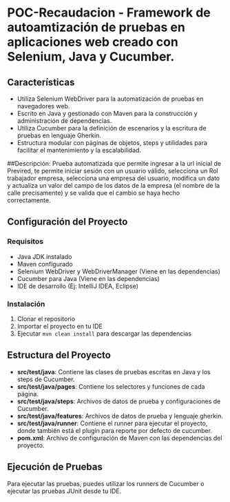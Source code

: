 # POC-Recaudacion - Framework de autoamtización de pruebas en aplicaciones web creado con Selenium, Java y Cucumber.

## Características

- Utiliza Selenium WebDriver para la automatización de pruebas en navegadores web.
- Escrito en Java y gestionado con Maven para la construcción y administración de dependencias.
- Utiliza Cucumber para la definición de escenarios y la escritura de pruebas en lenguaje Gherkin.
- Estructura modular con páginas de objetos, steps y utilidades para facilitar el mantenimiento y la escalabilidad.

##Descripción:
Prueba automatizada que permite ingresar a la url inicial de Previred, te permite iniciar sesión con un usuario válido, selecciona un Rol trabajador empresa, selecciona una empresa del usuario, modifica un dato y actualiza un valor del campo de los datos de la empresa (el nombre de la calle precisamente) y se valida que el cambio se haya hecho correctamente.

## Configuración del Proyecto

### Requisitos

- Java JDK instalado
- Maven configurado
- Selenium WebDriver y WebDriverManager (Viene en las dependencias)
- Cucumber para Java (Viene en las dependencias)
- IDE de desarrollo (Ej: IntelliJ IDEA, Eclipse)

### Instalación

1. Clonar el repositorio
2. Importar el proyecto en tu IDE
3. Ejecutar `mvn clean install` para descargar las dependencias

## Estructura del Proyecto

- **src/test/java**: Contiene las clases de pruebas escritas en Java y los steps de Cucumber.
- **src/test/java/pages**: Contiene los selectores y funciones de cada página.
- **src/test/java/steps**: Archivos de datos de prueba y configuraciones de Cucumber.
- **src/test/java/features**: Archivos de datos de prueba y lenguaje gherkin.
- **src/test/java/runner**: Contiene el runner para ejecutar el proyecto, donde también está el plugin para reporte por defecto de cucumber.
- **pom.xml**: Archivo de configuración de Maven con las dependencias del proyecto.

## Ejecución de Pruebas

Para ejecutar las pruebas, puedes utilizar los runners de Cucumber o ejecutar las pruebas JUnit desde tu IDE.



